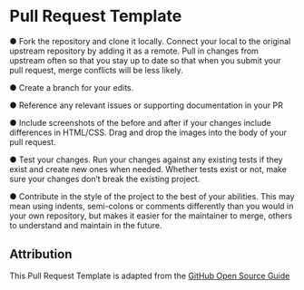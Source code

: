 [Guide]: https://opensource.guide/

<a href="https://github.com/github/opensource.guide">
  <h1>
    <picture>
      <img src="https://github.com/github/opensource.guide/blob/main/assets/images/cards/best-practices.png" alt="">
    </picture>
  </h1>
</a>

# Pull Request Template

● Fork the repository and clone it locally. Connect your local to the original upstream repository
by adding it as a
remote. Pull in changes from upstream often so that you stay up to date so that when you submit your
pull request, merge
conflicts will be less likely.

● Create a branch for your edits.

● Reference any relevant issues or supporting documentation in your PR

● Include screenshots of the before and after if your changes include differences in HTML/CSS. Drag
and drop the images
into the body of your pull request.

● Test your changes. Run your changes against any existing tests if they exist and create new ones
when needed. Whether
tests exist or not, make sure your changes don’t break the existing project.

● Contribute in the style of the project to the best of your abilities. This may mean using indents,
semi-colons or
comments differently than you would in your own repository, but makes it easier for the maintainer
to merge, others to
understand and maintain in the future.

## Attribution

This Pull Request Template is adapted from the [GitHub Open Source Guide][Guide]
